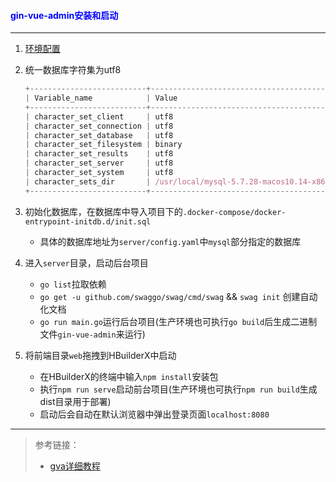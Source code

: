 #### <font color="blue">gin-vue-admin安装和启动</font>

---

1. [环境配置](https://www.gin-vue-admin.com/docs/env/)
2. 统一数据库字符集为utf8

	```js
	+--------------------------+-----------------------------------------------------------+
	| Variable_name            | Value                                                     |
	+--------------------------+-----------------------------------------------------------+
	| character_set_client     | utf8                                                      |
	| character_set_connection | utf8                                                      |
	| character_set_database   | utf8                                                      |
	| character_set_filesystem | binary                                                    |
	| character_set_results    | utf8                                                      |
	| character_set_server     | utf8                                                      |
	| character_set_system     | utf8                                                      |
	| character_sets_dir       | /usr/local/mysql-5.7.28-macos10.14-x86_64/share/charsets/ |
	+--------------------------+-----------------------------------------------------------+
	```
	
2. 初始化数据库，在数据库中导入项目下的`.docker-compose/docker-entrypoint-initdb.d/init.sql`
	* 具体的数据库地址为`server/config.yaml`中`mysql`部分指定的数据库
	
2. 进入`server`目录，启动后台项目
	* `go list`拉取依赖
	* `go get -u github.com/swaggo/swag/cmd/swag` && `swag init` 创建自动化文档
	* `go run main.go`运行后台项目(生产环境也可执行`go build`后生成二进制文件`gin-vue-admin`来运行)
	
3. 将前端目录`web`拖拽到HBuilderX中启动
	* 在HBuilderX的终端中输入`npm install`安装包
	* 执行`npm run serve`启动前台项目(生产环境也可执行`npm run build`生成dist目录用于部署)
	* 启动后会自动在默认浏览器中弹出登录页面`localhost:8080`
	
---

> 参考链接：
> 
> * [gva详细教程](https://www.gin-vue-admin.com/docs/help)